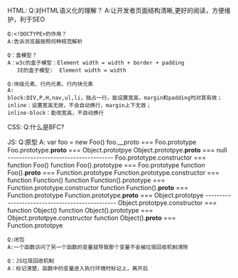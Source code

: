 HTML:
    Q:对HTML语义化的理解？
    A:让开发者页面结构清晰,更好的阅读，方便维护，利于SEO

    Q:<!DOCTYPE>的作用？
    A:告诉浏览器按照何种规范解析

    Q：盒模型？
    A：w3c的盒子模型：Element width = width + border + padding
       IE的盒子模型:  Element width = width

    Q:块级元素、行内元素、行内块元素
    A:
    block:DIV,P,H,nav,ul,li，独占一行，能设置宽高，margin和padding均对其有效；
    inline：设置宽高无效，不会自动换行，margin上下无效；
    inline-block：能改宽高，不自动换行

CSS:
    Q:什么是BFC?

JS:
    Q:原型
    A:
    var foo = new Foo()
    foo.__proto === Foo.prototype
    Foo.prototype.__proto__ === Object.prototpye
    Object.prototpye.__proto__ === null
    -------------------------------------
    Foo.prototype.constructor === function Foo()
    function Foo().prototype === Foo.prototype
    function Foo().__proto__ === Function.prototype
    Function.prototype.constructor === function Function()
    function Function().prototype === Function.prototype.constructor
    function Function().__proto__ === Function.prototype
    Function.prototype.__proto__ === Object.prototpye
    -----------------------------------------------
    Object.prototpye.constructor === function Object()
    function Object().prototype === Object.prototpye.constructor
    function Object().__proto__ === Function.prototpye

    Q:闭包
    A:一个函数访问了另一个函数的变量就导致那个变量不会被垃圾回收机制清除

    Q：JS垃圾回收机制
    A：标记清楚，函数中的变量进入执行环境时标记上，离开后
